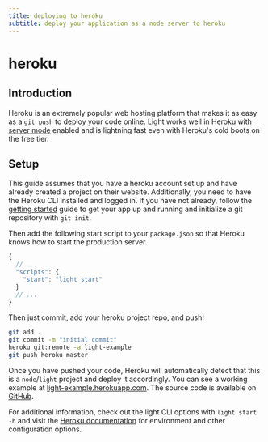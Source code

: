 ```yaml
---
title: deploying to heroku
subtitle: deploy your application as a node server to heroku
---
```


# heroku

## Introduction

Heroku is an extremely popular web hosting platform that makes it as easy as a `git push` to deploy your code online. Light works well in Heroku with [server mode](https://github.com/ludicroushq/light/tree/207804d2e826e1f45ff0c63ba7b17f61c563bd82/guides/deployments/server/README.md) enabled and is lightning fast even with Heroku's cold boots on the free tier.

## Setup

This guide assumes that you have a heroku account set up and have already created a project on their website. Additionally, you need to have the Heroku CLI installed and logged in. If you have not already, follow the [getting started](https://github.com/ludicroushq/light/tree/207804d2e826e1f45ff0c63ba7b17f61c563bd82/guides/getting-started/README.md) guide to get your app up and running and initialize a git repository with `git init`.

Then add the following start script to your `package.json` so that Heroku knows how to start the production server.

```javascript
{
  // ...
  "scripts": {
    "start": "light start"
  }
  // ...
}
```

Then just commit, add your heroku project repo, and push!

```bash
git add .
git commit -m "initial commit"
heroku git:remote -a light-example
git push heroku master
```

Once you have pushed your code, Heroku will automatically detect that this is a `node`/`light` project and deploy it accordingly. You can see a working example at [light-example.herokuapp.com](https://light-example.herokuapp.com/). The source code is available on [GitHub](https://github.com/light-examples/heroku).

For additional information, check out the light CLI options with `light start -h` and visit the [Heroku documentation](https://devcenter.heroku.com/categories/nodejs-support) for environment and other configuration options.

